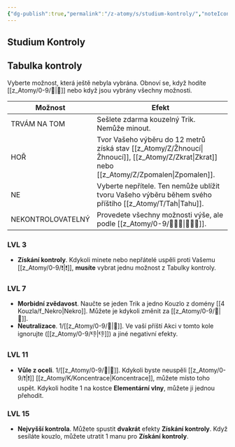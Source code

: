 ```yaml
---
{"dg-publish":true,"permalink":"/z-atomy/s/studium-kontroly/","noteIcon":""}
---
```


## Studium Kontroly

## Tabulka kontroly
Vyberte možnost, která ještě nebyla vybrána. Obnoví se, když hodíte [[z_Atomy/0-9/🚩\|🚩]] nebo když jsou vybrány všechny možnosti.

| Možnost           | Efekt                                                                                         |
| ----------------- | --------------------------------------------------------------------------------------------- |
| TRVÁM NA TOM      | Sešlete zdarma kouzelný Trik. Nemůže minout.                                                  |
| HOŘ               | Tvor Vašeho výběru do 12 metrů získá stav [[z_Atomy/Z/Žhnoucí\|Žhnoucí]], [[z_Atomy/Z/Zkrat\|Zkrat]] nebo [[z_Atomy/Z/Zpomalen\|Zpomalen]].           |
| NE                | Vyberte nepřítele. Ten nemůže ublížit tvoru Vašeho výběru během svého příštího [[z_Atomy/T/Tah\|Tahu]]. |
| NEKONTROLOVATELNÝ | Provedete všechny možnosti výše, ale podle [[z_Atomy/0-9/🧙🏼‍♂️\|🧙🏼‍♂️]].                                            |
### LVL 3
- **Získání kontroly**. Kdykoli minete nebo nepřátelé uspěli proti Vašemu [[z_Atomy/0-9/❗\|❗]], **musíte** vybrat jednu možnost z Tabulky kontroly.
### LVL 7
- **Morbidní zvědavost**. Naučte se jeden Trik a jedno Kouzlo z domény [[4 Kouzla/f_Nekro\|Nekro]]. Můžete je kdykoli změnit za [[z_Atomy/0-9/🔋\|🔋]].
- **Neutralizace**. 1/[[z_Atomy/0-9/🔋\|🔋]]. Ve vaší příští Akci v tomto kole ignorujte ([[z_Atomy/0-9/👎\|👎]]) a jiné negativní efekty.
### LVL 11
- **Vůle z oceli**. 1/[[z_Atomy/0-9/🔋\|🔋]]. Kdykoli byste neuspěli [[z_Atomy/0-9/❗\|❗]] [[z_Atomy/K/Koncentrace\|Koncentrace]], můžete místo toho uspět. Kdykoli hodíte 1 na kostce **Elementární vlny**, můžete ji jednou přehodit.
### LVL 15
- **Nejvyšší kontrola**. Můžete spustit **dvakrát** efekty **Získání kontroly**. Když sesíláte kouzlo, můžete utratit 1 manu pro **Získání kontroly**.